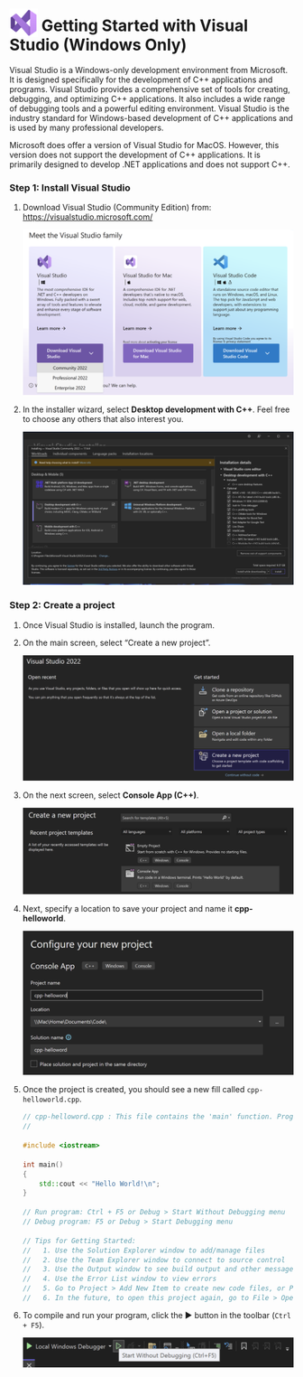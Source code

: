 
# <img src="../images/f61b9be8d45abf6200868ad19fd98462c85aaf62dff8199bc8ee676146798ec3.png" width=50 style="margin-bottom: -10px"/>  Getting Started with Visual Studio (Windows Only)



Visual Studio is a Windows-only development environment from Microsoft. It is designed specifically for the development of C++ applications and programs. Visual Studio provides a comprehensive set of tools for creating, debugging, and optimizing C++ applications. It also includes a wide range of debugging tools and a powerful editing environment. Visual Studio is the industry standard for Windows-based development of C++ applications and is used by many professional developers.


Microsoft does offer a version of Visual Studio for MacOS. However, this version does not support the development of C++ applications. It is primarily designed to develop .NET applications and does not support C++.

### Step 1: Install Visual Studio

1. Download Visual Studio (Community Edition) from: https://visualstudio.microsoft.com/
 
    ![picture 1](../images/f6019327a9b45e4a2e6f9dc0c5ae5116fd8ef38c17caef937a33f2c20838190b.png)  

2. In the installer wizard, select **Desktop development with C++**. Feel free to choose any others that also interest you.
   
    ![picture 2](../images/92a8a711540b20b156582d0c14710a079a5eaf06195c84c575ee4739bf623841.png) 

### Step 2: Create a project

1. Once Visual Studio is installed, launch the program.

2. On the main screen, select “Create a new project”.

    ![picture 3](../images/84c22216a29594f7b9c201cedb6d029732a7ffe43d24b85ba71aa32008a0aa68.png)  


3. On the next screen, select **Console App (C++)**.

    ![picture 4](../images/b2256e901f843e8cfe520fb69c5d60dd594aa2fdd691b18fb9d83186cda00eb1.png)  

4. Next, specify a location to save your project and name it **cpp-helloworld**.

    ![picture 5](../images/1704bc8a96dfa8452273acd49b7c191948eb5ec7012e31c3acf1969931c4acb4.png)  

5. Once the project is created, you should see a new fill called `cpp-helloworld.cpp`.

    ```cpp
    // cpp-helloword.cpp : This file contains the 'main' function. Program execution begins and ends there.
    //

    #include <iostream>

    int main()
    {
        std::cout << "Hello World!\n";
    }

    // Run program: Ctrl + F5 or Debug > Start Without Debugging menu
    // Debug program: F5 or Debug > Start Debugging menu

    // Tips for Getting Started: 
    //   1. Use the Solution Explorer window to add/manage files
    //   2. Use the Team Explorer window to connect to source control
    //   3. Use the Output window to see build output and other messages
    //   4. Use the Error List window to view errors
    //   5. Go to Project > Add New Item to create new code files, or Project > Add Existing Item to add existing code files to the project
    //   6. In the future, to open this project again, go to File > Open > Project and select the .sln file
    ```
6. To compile and run your program, click the ▶️ button in the toolbar (`Ctrl + F5`).

    ![picture 6](../images/a7d54bdc95d7be27a2cc9e31803a8374768bd7bd9bdea79fc3926b3b4782b62f.png)  

